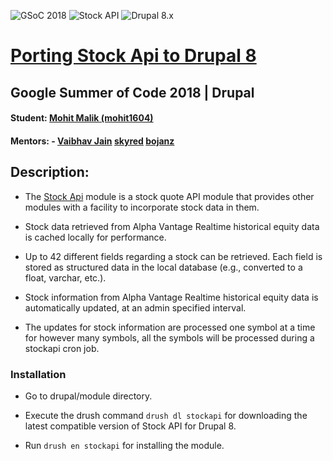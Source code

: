 ![GSoC 2018](https://img.shields.io/badge/GSoC-2018-red.svg)
![Stock API](https://img.shields.io/badge/Stock-API-orange.svg) 
![Drupal 8.x](https://img.shields.io/badge/Drupal-8.x-blue.svg) 

# [Porting Stock Api to Drupal 8](https://www.drupal.org/project/stockapi) 

## Google Summer of Code 2018 | Drupal
 
#### Student: [Mohit Malik (mohit1604)](https://www.drupal.org/u/mohit1604)
#### Mentors: - [Vaibhav Jain](https://www.drupal.org/u/vaibhavjain) [skyred](https://www.drupal.org/u/skyredwang)  [bojanz](https://www.drupal.org/u/bojanz)

## Description:

- The [Stock Api](https://www.drupal.org/project/stockapi) module is a stock quote API module that provides other modules with a facility to incorporate stock data in them.

- Stock data retrieved from Alpha Vantage Realtime historical equity data is cached locally for performance.

- Up to 42 different fields regarding a stock can be retrieved. Each field is stored as structured data in the local database (e.g., converted to a float, varchar, etc.).

- Stock information from Alpha Vantage Realtime historical equity data is automatically updated, at an admin specified interval.

- The updates for stock information are processed one symbol at a time for however many symbols, all the symbols will be processed during a stockapi cron job.

### Installation

- Go to drupal/module directory.

- Execute the drush command `drush dl stockapi` for downloading the latest compatible version of Stock API for Drupal 8.

- Run `drush en stockapi` for installing the module.
